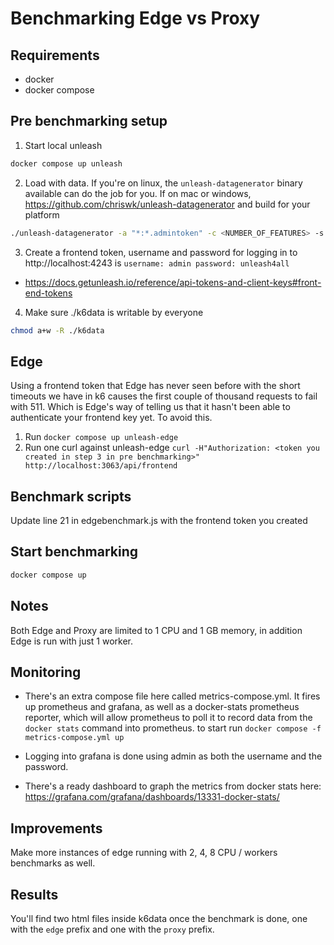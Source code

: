 # Benchmarking Edge vs Proxy

## Requirements
* docker
* docker compose

## Pre benchmarking setup
1. Start local unleash

```bash
docker compose up unleash
```
2. Load with data. If you're on linux, the `unleash-datagenerator` binary available can do the job for you. If on mac or windows, https://github.com/chriswk/unleash-datagenerator and build for your platform

```bash
./unleash-datagenerator -a "*:*.admintoken" -c <NUMBER_OF_FEATURES> -s <NUMBER_OF_STRATEGIES_PER_FEATURE> -u http://localhost:4342
```

3. Create a frontend token, username and password for logging in to http://localhost:4243 is `username: admin password: unleash4all`
  - https://docs.getunleash.io/reference/api-tokens-and-client-keys#front-end-tokens

4. Make sure ./k6data is writable by everyone
```bash
chmod a+w -R ./k6data
```

## Edge

Using a frontend token that Edge has never seen before with the short timeouts we have in k6 causes the first couple of thousand requests to fail with 511. Which is Edge's way of telling us that it hasn't been able to authenticate your frontend key yet. To avoid this.
1. Run `docker compose up unleash-edge`
2. Run one curl against unleash-edge `curl -H"Authorization: <token you created in step 3 in pre benchmarking>" http://localhost:3063/api/frontend`

## Benchmark scripts

Update line 21 in edgebenchmark.js with the frontend token you created

## Start benchmarking
```bash
docker compose up
```

## Notes

Both Edge and Proxy are limited to
1 CPU and 1 GB memory, in addition Edge is run with just 1 worker.

## Monitoring
* There's an extra compose file here called metrics-compose.yml. It fires up prometheus and grafana, as well as a docker-stats prometheus reporter, which will allow prometheus to poll it to record data from the `docker stats` command into prometheus. to start run `docker compose -f metrics-compose.yml up`

* Logging into grafana is done using admin as both the username and the password.
* There's a ready dashboard to graph the metrics from docker stats here: https://grafana.com/grafana/dashboards/13331-docker-stats/



## Improvements

Make more instances of edge running with 2, 4, 8 CPU / workers benchmarks as well.

## Results

You'll find two html files inside k6data once the benchmark is done, one with the `edge` prefix and one with the `proxy` prefix.
